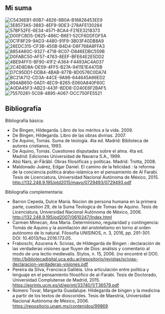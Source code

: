 ## Mi suma
![C5436EB1-80B7-4826-8B0A-B18828453EE9](https://user-images.githubusercontent.com/120075006/208195369-c70cc95a-ef5d-4ef6-b834-d293e0f5282d.jpeg)
![3E8573A5-3883-4EF9-9DE3-278AFE130284](https://user-images.githubusercontent.com/120075006/208195372-031c5cf6-f90d-40cb-8e80-82c4c7835ae2.jpeg)
![57BF52FE-6E34-4571-8CA4-F21EE3218373](https://user-images.githubusercontent.com/120075006/208195378-dfcdcbfc-42c1-4bba-b9fe-25aed718b789.jpeg)
![D00FCBD5-D825-486C-B6E1-52CF6DDFDF5A](https://user-images.githubusercontent.com/120075006/208195383-04a945a5-eb85-49f3-bfce-6d9a454b5435.jpeg)
![0C1F8F29-9AD3-4480-91F9-3B03F40DB8A9](https://user-images.githubusercontent.com/120075006/208195391-059a5da1-7637-4056-9035-cb60a408b577.jpeg)
![26EDC315-CF3B-450B-B4D4-D6F768A8FFA3](https://user-images.githubusercontent.com/120075006/208195399-72387c64-7954-41dc-9e7c-beaae8d59b9b.jpeg)
![8854A60C-9327-4718-8C07-D846EDBC559B](https://user-images.githubusercontent.com/120075006/208195410-af8486b6-58e5-46f2-9def-0d1fd7ba1155.jpeg)
![D0FABC50-AF57-4763-8EEF-BFE64E2E5DD2](https://user-images.githubusercontent.com/120075006/208195418-2fc3c4ff-43d4-4fa0-bd34-2fa0b8787a40.jpeg)
![4BE94FF0-BF90-41F2-A364-F4493AC4A037](https://user-images.githubusercontent.com/120075006/208195422-620c1f42-03e8-47f8-b267-0fa0f4f493d6.jpeg)
![2C4D8D8A-DE59-4FF5-B27A-9411E1E447DB](https://user-images.githubusercontent.com/120075006/208195430-86a8dded-3174-42fd-94b4-dcce831b99a8.jpeg)
![D7C95DD1-DDB4-4BAB-877B-8D0576C0DA74](https://user-images.githubusercontent.com/120075006/208195436-312dc46b-e067-4f86-966c-a58b1e7e5e44.jpeg)
![BC21A712-CD3A-44CE-9A98-644645A66ED2](https://user-images.githubusercontent.com/120075006/208195438-2e31bb26-68fa-4a4a-ada8-ee207ead8696.jpeg)
![894AB650-0AD1-4EC9-8265-E060A840F60C](https://user-images.githubusercontent.com/120075006/208195444-94b131c3-4026-4abc-81c1-d8c1cf303585.jpeg)
![A0DA45F3-AB23-443F-BDD8-D240E6F2BAF5](https://user-images.githubusercontent.com/120075006/208195456-f9613fb9-6e5a-4db8-bd6b-e66f66520b4e.jpeg)
![75570281-5C08-4895-A067-DCC750FE5521](https://user-images.githubusercontent.com/120075006/208195462-41228f15-fa84-4e60-8233-b4018aa14989.jpeg)

## Bibliografía

Bibliografía básica:
+ De Bingen, Hildegarda. Libro de los méritos a la vida. 2009.
+ De Bingen, Hildegarda. Libro de las obras divinas. 2007.
+ De Aquino, Tomás. Suma de teología. 4ta ed. Madrid: Biblioteca de autores cristianos, 1993.
+ De Aquino, Tomás. Cuestiones disputadas sobre el alma. 4ta ed. Madrid: Ediciones Universidad de Navarra S.A., 1999.
+ Abû Nars, al-Fârâbî. Obras filosóficas y políticas. Madrid: Trotta, 2008.
+ Maldonado Juárez, Edgar Daniel. El camino de la felicidad : la reforma de la conciencia política árabo-islámica en el pensamiento de Al Farabí. Tesis de Licenciatura, Universidad Nacional Autónoma de México, 2015. http://132.248.9.195/ptd2015/mayo/0729493/0729493.pdf 


Bibliografía complementaria: 
+ Barron Cepeda, Dulce María. Nocion de persona humana en la primera parte, cuestion 29, de la Suma Teologica de Tomas de Aquino. Tesis de Licenciatura, Universidad Nacional Autónoma de México, 2006. http://132.248.9.195/pd2007/0610247/Index.html
+ Carmen Minecan, Ana Maria. Determinismo, regularidad y contingencia: Tomás de Aquino y la asimilación del aristotelismo en torno al orden autónomo de lo natural. Filosofia UNISINOS, n. 3, 2016, pp. 291-301. DOI: 10.4013/fsu.2016.173.05. 
+ Fraboschi, Azucena A. Scivias, de Hildegarda de Bingen : declaración de las verdaderas visiones que fluyen de Dios: análisis y comentario al modo de una lectio medievalis. Stylos, n. 15, 2006. (no encontré el DOI). http://bibliotecadigital.uca.edu.ar/repositorio/revistas/scivias-declaracion-verdaderas-visiones.pdf 
+ Pereira da Silva, Francisca Galiléia. Una articulación entre política y lenguaje en el pensamiento filosófico de al-Farabi. Tesis de Doctorado, Universidad Complutense de Madrid, 2015. https://eprints.ucm.es/id/eprint/33740/1/T36579.pdf
+ Romero Tovar, Margarita Guadalupe. Hildegarda de bingen y la medicina a partir de los textos de dioscorides. Tesis de Maestría, Universidad Nacional Autónoma de México, 2006. https://repositorio.unam.mx/contenidos/99869
